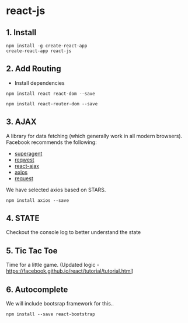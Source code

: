 # react-js

## 1. Install

```
npm install -g create-react-app
create-react-app react-js
```

## 2. Add Routing

- Install dependencies

```
npm install react react-dom --save

npm install react-router-dom --save
```

## 3. AJAX

A library for data fetching (which generally work in all modern browsers). Facebook recommends the following:
- [superagent](https://visionmedia.github.io/superagent/)
- [reqwest](https://github.com/ded/reqwest)
- [react-ajax](https://github.com/yuanyan/react-ajax)
- [axios](https://github.com/mzabriskie/axios)
- [request](https://github.com/request/request)

We have selected axios based on STARS.
```
npm install axios --save
```

## 4. STATE

Checkout the console log to better understand the state

## 5. Tic Tac Toe

Time for a little game. (Updated logic - https://facebook.github.io/react/tutorial/tutorial.html)

## 6. Autocomplete

We will include bootsrap framework for this..
```
npm install --save react-bootstrap
```
